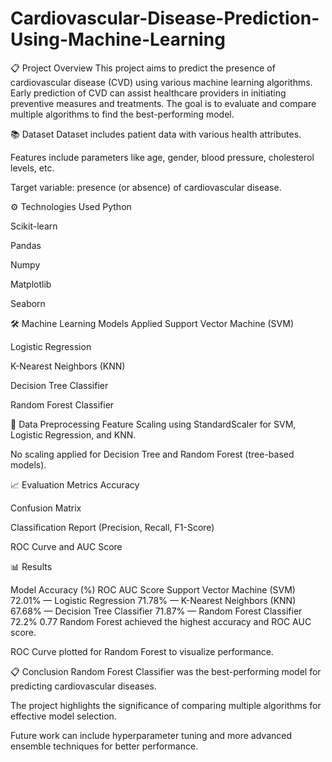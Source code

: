 # Cardiovascular-Disease-Prediction-Using-Machine-Learning
📋 Project Overview
This project aims to predict the presence of cardiovascular disease (CVD) using various machine learning algorithms. Early prediction of CVD can assist healthcare providers in initiating preventive measures and treatments.
The goal is to evaluate and compare multiple algorithms to find the best-performing model.

📚 Dataset
Dataset includes patient data with various health attributes.

Features include parameters like age, gender, blood pressure, cholesterol levels, etc.

Target variable: presence (or absence) of cardiovascular disease.

⚙️ Technologies Used
Python

Scikit-learn

Pandas

Numpy

Matplotlib

Seaborn

🛠️ Machine Learning Models Applied
Support Vector Machine (SVM)

Logistic Regression

K-Nearest Neighbors (KNN)

Decision Tree Classifier

Random Forest Classifier

🔎 Data Preprocessing
Feature Scaling using StandardScaler for SVM, Logistic Regression, and KNN.

No scaling applied for Decision Tree and Random Forest (tree-based models).

📈 Evaluation Metrics
Accuracy

Confusion Matrix

Classification Report (Precision, Recall, F1-Score)

ROC Curve and AUC Score

📊 Results

Model	Accuracy (%)	ROC AUC Score
Support Vector Machine (SVM)	72.01%	—
Logistic Regression	71.78%	—
K-Nearest Neighbors (KNN)	67.68%	—
Decision Tree Classifier	71.87%	—
Random Forest Classifier	72.2%	0.77
Random Forest achieved the highest accuracy and ROC AUC score.

ROC Curve plotted for Random Forest to visualize performance.

📋 Conclusion
Random Forest Classifier was the best-performing model for predicting cardiovascular diseases.

The project highlights the significance of comparing multiple algorithms for effective model selection.

Future work can include hyperparameter tuning and more advanced ensemble techniques for better performance.

